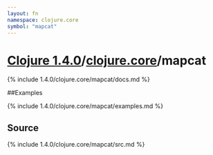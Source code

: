```yaml
---
layout: fn
namespace: clojure.core
symbol: "mapcat"
---
```


# [Clojure 1.4.0](../../)/[clojure.core](../)/mapcat

{% include 1.4.0/clojure.core/mapcat/docs.md %}

##Examples

{% include 1.4.0/clojure.core/mapcat/examples.md %}
## Source
{% include 1.4.0/clojure.core/mapcat/src.md %}

